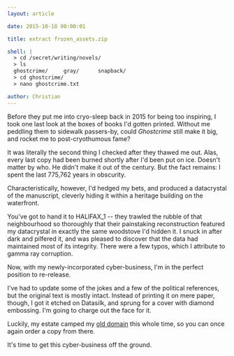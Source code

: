 ```yaml
---
layout: article

date: 2015-10-18 00:00:01

title: extract frozen_assets.zip

shell: |
  > cd /secret/writing/novels/
  > ls
  ghostcrime/     gray/      snapback/
  > cd ghostcrime/
  > nano ghostcrime.txt

author: Christian
---
```



Before they put me into cryo-sleep back in 2015 for being too inspiring, I took one last look at the boxes of books I'd gotten printed. Without me peddling them to sidewalk passers-by, could _Ghostcrime_ still make it big, and rocket me to post-cryothumous fame?

It was literally the second thing I checked after they thawed me out. Alas, every last copy had been burned shortly after I'd been put on ice. Doesn't matter by who. He didn't make it out of the century. But the fact remains: I spent the last 775,762 years in obscurity.

Characteristically, however, I'd hedged my bets, and produced a datacrystal of the manuscript, cleverly hiding it within a heritage building on the waterfront.

You've got to hand it to HALIFAX_1 -- they trawled the rubble of that neighbourhood so thoroughly that their painstaking reconstruction featured my datacrystal in exactly the same woodstove I'd hidden it. I snuck in after dark and pilfered it, and was pleased to discover that the data had maintained most of its integrity. There were a few typos, which I attribute to gamma ray corruption.

Now, with my newly-incorporated cyber-business, I'm in the perfect position to re-release.

I've had to update some of the jokes and a few of the political references, but the original text is mostly intact. Instead of printing it on mere paper, though, I got it etched on Datasilk, and sprung for a cover with diamond embossing. I'm going to charge out the face for it.

Luckily, my estate camped my <a href="http://www.ghostcrime.com/" target="_blank" title="Ghostcrime.com">old domain</a> this whole time, so you can once again order a copy from there.

It's time to get this cyber-business off the ground.
